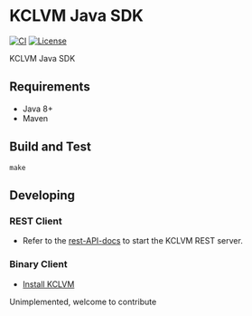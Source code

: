 # KCLVM Java SDK

[![CI](https://github.com/KusionStack/kclvm-java/workflows/CI/badge.svg)](https://github.com/KusionStack/kclvm-java/actions)
[![License](https://img.shields.io/badge/License-Apache%202.0-blue.svg)](https://github.com/KusionStack/kclvm-java/blob/main/LICENSE)

KCLVM Java SDK

## Requirements

+ Java 8+
+ Maven

## Build and Test

```shell
make
```

## Developing

### REST Client

+ Refer to the [rest-API-docs](https://kcl-lang.io/docs/reference/xlang-api/rest-api) to start the KCLVM REST server.

### Binary Client

+ [Install KCLVM](https://kcl-lang.io/docs/user_docs/getting-started/install)

Unimplemented, welcome to contribute
